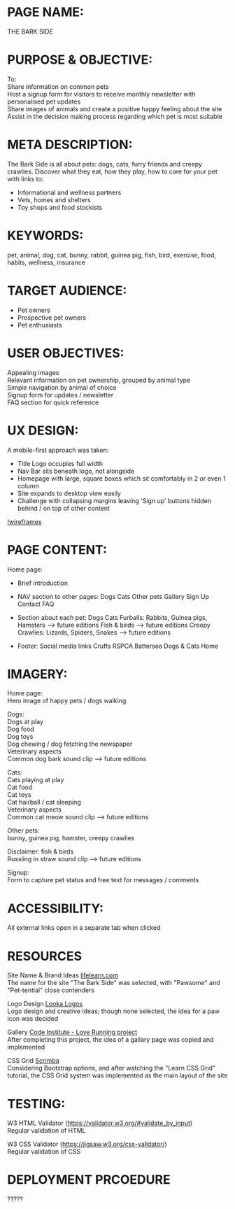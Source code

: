 # PAGE NAME:  
THE BARK SIDE

# PURPOSE & OBJECTIVE:  
To:  
Share information on common pets  
Host a signup form for visitors to receive monthly newsletter with personalised pet updates  
Share images of animals and create a positive happy feeling about the site  
Assist in the decision making process regarding which pet is most suitable

# META DESCRIPTION:  
The Bark Side is all about pets: dogs, cats, furry friends and creepy crawlies. Discover what they eat, how they play, how to care for your pet with links to:  
* Informational and wellness partners  
* Vets, homes and shelters
* Toy shops and food stockists

# KEYWORDS:  
pet, animal, dog, cat, bunny, rabbit, guinea pig, fish, bird, exercise, food, habits, wellness, insurance

# TARGET AUDIENCE:  
- Pet owners
- Prospective pet owners
- Pet enthusiasts

# USER OBJECTIVES:  
Appealing images  
Relevant information on pet ownership, grouped by animal type  
Simple navigation by animal of choice  
Signup form for updates / newsletter  
FAQ section for quick reference

# UX DESIGN:  
A mobile-first approach was taken:  
* Title Logo occupies full width
* Nav Bar sits beneath logo, not alongside
* Homepage with large, square boxes which sit comfortably in 2 or even 1 column
* Site expands to desktop view easily
* Challenge with collapsing margins leaving 'Sign up' buttons hidden behind / on top of other content

[!wireframes]("assets/images/TheBarkSide.png")

# PAGE CONTENT:  
Home page:  
* Brief introduction
* NAV section to other pages:
Dogs
Cats
Other pets
Gallery
Sign Up
Contact
FAQ

* Section about each pet:
Dogs
Cats
Furballs: Rabbits, Guinea pigs, Hamsters	-->	future editions
Fish & birds					-->	future editions
Creepy Crawlies: Lizards, Spiders, Snakes	--> 	future editions

* Footer:
Social media links
Crufts
RSPCA
Battersea Dogs & Cats Home
			
# IMAGERY:
Home page:  
Hero image of happy pets / dogs walking

Dogs:  
Dogs at play  
Dog food  
Dog toys  
Dog chewing / dog fetching the newspaper  
Veterinary aspects  
Common dog bark sound clip               --> future editions

Cats:  
Cats playing at play  
Cat food  
Cat toys  
Cat hairball / cat sleeping  
Veterinary aspects  
Common cat meow sound clip              --> future editions

Other pets:  
bunny, guinea pig, hamster, creepy crawlies  

Disclaimer: fish & birds  
Russling in straw sound clip            --> future editions
	
Signup:  
Form to capture pet status and free text for messages / comments

# ACCESSIBILITY:  
All external links open in a separate tab when clicked

# RESOURCES
Site Name & Brand Ideas [lifelearn.com](https://www.lifelearn.com/2016/02/24/the-jumbo-reference-list-of-pet-puns/)  
The name for the site "The Bark Side" was selected, with "Pawsome" and "Pet-tential" close contenders

Logo Design [Looka Logos](https://looka.com/editor/144159302)  
Logo design and creative ideas; though none selected, the idea for a paw icon was decided

Gallery [Code Institute - Love Running project](https://learn.codeinstitute.net/dashboard)  
After completing this project, the idea of a gallary page was copied and implemented
   	
CSS Grid [Scrimba](https://scrimba.com/learn/cssgrid)  
Considering Bootstrap options, and after watching the "Learn CSS Grid" tutorial, the CSS Grid system was implemented as the main layout of the site  

# TESTING:  
W3 HTML Validator (https://validator.w3.org/#validate_by_input)  
Regular validation of HTML  
  
W3 CSS Validator (https://jigsaw.w3.org/css-validator/)  
Regular validation of CSS  

# DEPLOYMENT PRCOEDURE  
?????
